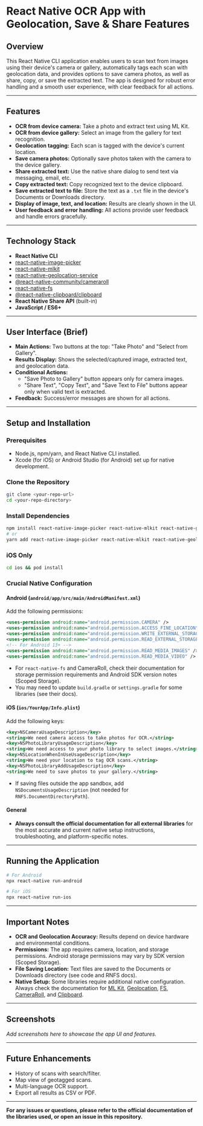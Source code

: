 # React Native OCR App with Geolocation, Save & Share Features

## Overview

This React Native CLI application enables users to scan text from images using their device's camera or gallery, automatically tags each scan with geolocation data, and provides options to save camera photos, as well as share, copy, or save the extracted text. The app is designed for robust error handling and a smooth user experience, with clear feedback for all actions.

---

## Features

- **OCR from device camera:** Take a photo and extract text using ML Kit.
- **OCR from device gallery:** Select an image from the gallery for text recognition.
- **Geolocation tagging:** Each scan is tagged with the device's current location.
- **Save camera photos:** Optionally save photos taken with the camera to the device gallery.
- **Share extracted text:** Use the native share dialog to send text via messaging, email, etc.
- **Copy extracted text:** Copy recognized text to the device clipboard.
- **Save extracted text to file:** Store the text as a `.txt` file in the device's Documents or Downloads directory.
- **Display of image, text, and location:** Results are clearly shown in the UI.
- **User feedback and error handling:** All actions provide user feedback and handle errors gracefully.

---

## Technology Stack

- **React Native CLI**
- [react-native-image-picker](https://github.com/react-native-image-picker/react-native-image-picker)
- [react-native-mlkit](https://github.com/baronha/react-native-mlkit)
- [react-native-geolocation-service](https://github.com/Agontuk/react-native-geolocation-service)
- [@react-native-community/cameraroll](https://github.com/react-native-cameraroll/react-native-cameraroll)
- [react-native-fs](https://github.com/itinance/react-native-fs)
- [@react-native-clipboard/clipboard](https://github.com/react-native-clipboard/clipboard)
- **React Native Share API** (built-in)
- **JavaScript / ES6+**

---

## User Interface (Brief)

- **Main Actions:** Two buttons at the top: "Take Photo" and "Select from Gallery".
- **Results Display:** Shows the selected/captured image, extracted text, and geolocation data.
- **Conditional Actions:**
  - "Save Photo to Gallery" button appears only for camera images.
  - "Share Text", "Copy Text", and "Save Text to File" buttons appear only when valid text is extracted.
- **Feedback:** Success/error messages are shown for all actions.

---

## Setup and Installation

### Prerequisites

- Node.js, npm/yarn, and React Native CLI installed.
- Xcode (for iOS) or Android Studio (for Android) set up for native development.

### Clone the Repository

```sh
git clone <your-repo-url>
cd <your-repo-directory>
```

### Install Dependencies

```sh
npm install react-native-image-picker react-native-mlkit react-native-geolocation-service @react-native-community/cameraroll react-native-fs @react-native-clipboard/clipboard
# or
yarn add react-native-image-picker react-native-mlkit react-native-geolocation-service @react-native-community/cameraroll react-native-fs @react-native-clipboard/clipboard
```

### iOS Only

```sh
cd ios && pod install
```

### Crucial Native Configuration

#### Android (`android/app/src/main/AndroidManifest.xml`)

Add the following permissions:

```xml
<uses-permission android:name="android.permission.CAMERA" />
<uses-permission android:name="android.permission.ACCESS_FINE_LOCATION" />
<uses-permission android:name="android.permission.WRITE_EXTERNAL_STORAGE" android:maxSdkVersion="28"/>
<uses-permission android:name="android.permission.READ_EXTERNAL_STORAGE" />
<!-- For Android 13+ -->
<uses-permission android:name="android.permission.READ_MEDIA_IMAGES" />
<uses-permission android:name="android.permission.READ_MEDIA_VIDEO" />
```

- For `react-native-fs` and CameraRoll, check their documentation for storage permission requirements and Android SDK version notes (Scoped Storage).
- You may need to update `build.gradle` or `settings.gradle` for some libraries (see their docs).

#### iOS (`ios/YourApp/Info.plist`)

Add the following keys:

```xml
<key>NSCameraUsageDescription</key>
<string>We need camera access to take photos for OCR.</string>
<key>NSPhotoLibraryUsageDescription</key>
<string>We need access to your photo library to select images.</string>
<key>NSLocationWhenInUseUsageDescription</key>
<string>We need your location to tag OCR scans.</string>
<key>NSPhotoLibraryAddUsageDescription</key>
<string>We need to save photos to your gallery.</string>
```

- If saving files outside the app sandbox, add `NSDocumentsUsageDescription` (not needed for `RNFS.DocumentDirectoryPath`).

#### General

- **Always consult the official documentation for all external libraries** for the most accurate and current native setup instructions, troubleshooting, and platform-specific notes.

---

## Running the Application

```sh
# For Android
npx react-native run-android

# For iOS
npx react-native run-ios
```

---

## Important Notes

- **OCR and Geolocation Accuracy:** Results depend on device hardware and environmental conditions.
- **Permissions:** The app requires camera, location, and storage permissions. Android storage permissions may vary by SDK version (Scoped Storage).
- **File Saving Location:** Text files are saved to the Documents or Downloads directory (see code and RNFS docs).
- **Native Setup:** Some libraries require additional native configuration. Always check the documentation for [ML Kit](https://github.com/baronha/react-native-mlkit), [Geolocation](https://github.com/Agontuk/react-native-geolocation-service), [FS](https://github.com/itinance/react-native-fs), [CameraRoll](https://github.com/react-native-cameraroll/react-native-cameraroll), and [Clipboard](https://github.com/react-native-clipboard/clipboard).

---

## Screenshots

*Add screenshots here to showcase the app UI and features.*

---

## Future Enhancements

- History of scans with search/filter.
- Map view of geotagged scans.
- Multi-language OCR support.
- Export all results as CSV or PDF.

---

**For any issues or questions, please refer to the official documentation of the libraries used, or open an issue in this repository.**
